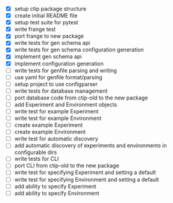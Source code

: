 - [x] setup ctip package structure
- [x] create initial README file
- [x] setup test suite for pytest
- [x] write frange test
- [x] port frange to new package
- [x] write tests for gen schema api
- [x] write tests for gen schema configuration generation
- [x] implement gen schema api
- [x] implement configuration generation
- [ ] write tests for genfile parsing and writing
- [ ] use yaml for genfile format/parsing
- [ ] setup project to use configparser
- [ ] write tests for database management
- [ ] port database code from ctip-old to the new package
- [ ] add Experiment and Environment objects
- [ ] write test for example Experiment
- [ ] write test for example Environment
- [ ] create example Experiment
- [ ] create example Environment
- [ ] write test for automatic discovery
- [ ] add automatic discovery of experiments and environments in configurable dirs
- [ ] write tests for CLI
- [ ] port CLI from ctip-old to the new package
- [ ] write test for specifying Experiment and setting a default
- [ ] write test for specifying Environment and setting a default
- [ ] add ability to specify Experiment
- [ ] add ability to specify Environment

